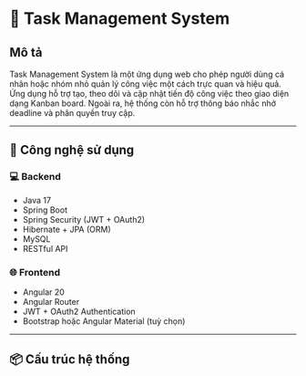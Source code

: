 # 📝 Task Management System

## Mô tả

Task Management System là một ứng dụng web cho phép người dùng cá nhân hoặc nhóm nhỏ quản lý công việc một cách trực quan và hiệu quả. Ứng dụng hỗ trợ tạo, theo dõi và cập nhật tiến độ công việc theo giao diện dạng Kanban board. Ngoài ra, hệ thống còn hỗ trợ thông báo nhắc nhở deadline và phân quyền truy cập.

---

## 🚀 Công nghệ sử dụng

### 💻 Backend
- Java 17
- Spring Boot
- Spring Security (JWT + OAuth2)
- Hibernate + JPA (ORM)
- MySQL
- RESTful API

### 🌐 Frontend
- Angular 20
- Angular Router
- JWT + OAuth2 Authentication
- Bootstrap hoặc Angular Material (tuỳ chọn)

---

## 📦 Cấu trúc hệ thống

